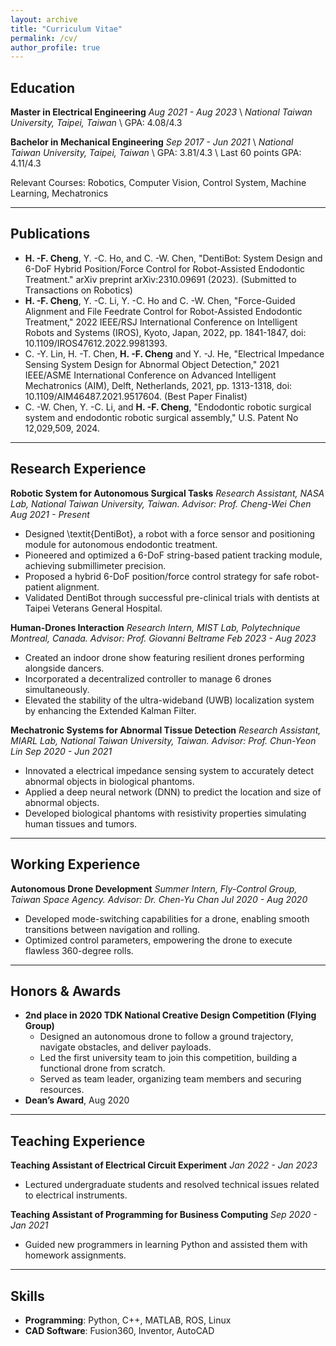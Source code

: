 ```yaml
---
layout: archive
title: "Curriculum Vitae"
permalink: /cv/
author_profile: true
---
```


## Education
**Master in Electrical Engineering** *Aug 2021 - Aug 2023* \\
*National Taiwan University, Taipei, Taiwan* \\
GPA: 4.08/4.3 

**Bachelor in Mechanical Engineering** *Sep 2017 - Jun 2021* \\
*National Taiwan University, Taipei, Taiwan* \\
GPA: 3.81/4.3 \\
Last 60 points GPA: 4.11/4.3 

Relevant Courses: Robotics, Computer Vision, Control System, Machine Learning, Mechatronics

---
## Publications
- **H. -F. Cheng**, Y. -C. Ho, and C. -W. Chen, "DentiBot: System Design and 6-DoF Hybrid Position/Force Control for Robot-Assisted Endodontic Treatment." arXiv preprint arXiv:2310.09691 (2023). (Submitted to Transactions  on Robotics) 
- **H. -F. Cheng**, Y. -C. Li, Y. -C. Ho and C. -W. Chen, "Force-Guided Alignment and File Feedrate Control for Robot-Assisted Endodontic Treatment," 2022 IEEE/RSJ International Conference on Intelligent Robots and Systems (IROS), Kyoto, Japan, 2022, pp. 1841-1847, doi: 10.1109/IROS47612.2022.9981393.
- C. -Y. Lin, H. -T. Chen, **H. -F. Cheng** and Y. -J. He, "Electrical Impedance Sensing System Design for Abnormal Object Detection," 2021 IEEE/ASME International Conference on Advanced Intelligent Mechatronics (AIM), Delft, Netherlands, 2021, pp. 1313-1318, doi: 10.1109/AIM46487.2021.9517604. (Best Paper Finalist)
- C. -W. Chen, Y. -C. Li, and **H. -F. Cheng**, "Endodontic robotic surgical system and endodontic robotic surgical assembly," U.S. Patent No 12,029,509, 2024.

---
## Research Experience
**Robotic System for Autonomous Surgical Tasks**
*Research Assistant, NASA Lab, National Taiwan University, Taiwan. Advisor: Prof. Cheng-Wei Chen*
*Aug 2021 - Present*
- Designed \textit{DentiBot}, a robot with a force sensor and positioning module for autonomous endodontic treatment.  
- Pioneered and optimized a 6-DoF string-based patient tracking module, achieving submillimeter precision.
- Proposed a hybrid 6-DoF position/force control strategy for safe robot-patient alignment.
- Validated DentiBot through successful pre-clinical trials with dentists at Taipei Veterans General Hospital.
  
**Human-Drones Interaction**
*Research Intern, MIST Lab, Polytechnique Montreal, Canada. Advisor: Prof. Giovanni Beltrame*
*Feb 2023 - Aug 2023*
- Created an indoor drone show featuring resilient drones performing alongside dancers.
- Incorporated a decentralized controller to manage 6 drones simultaneously.   
- Elevated the stability of the ultra-wideband (UWB) localization system by enhancing the Extended Kalman Filter.

**Mechatronic Systems for Abnormal Tissue Detection**
*Research Assistant, MIARL Lab, National Taiwan University, Taiwan. Advisor: Prof. Chun-Yeon Lin*
*Sep 2020 - Jun 2021*
- Innovated a electrical impedance sensing system to accurately detect abnormal objects in biological phantoms.
- Applied a deep neural network (DNN) to predict the location and size of abnormal objects.
- Developed biological phantoms with resistivity properties simulating human tissues and tumors.
  
---
## Working Experience
**Autonomous Drone Development**
*Summer Intern, Fly-Control Group, Taiwan Space Agency. Advisor: Dr. Chen-Yu Chan*
*Jul 2020 - Aug 2020*
- Developed mode-switching capabilities for a drone, enabling smooth transitions between navigation and rolling.
- Optimized control parameters, empowering the drone to execute flawless 360-degree rolls.

---
## Honors & Awards
- **2nd place in 2020 TDK National Creative Design Competition (Flying Group)**
  - Designed an autonomous drone to follow a ground trajectory, navigate obstacles, and deliver payloads.
  - Led the first university team to join this competition, building a functional drone from scratch.
  - Served as team leader, organizing team members and securing resources.
- **Dean’s Award**, Aug 2020
  
---
## Teaching Experience
**Teaching Assistant of Electrical Circuit Experiment**
*Jan 2022 - Jan 2023*
- Lectured undergraduate students and resolved technical issues related to electrical instruments.
  
**Teaching Assistant of Programming for Business Computing**
*Sep 2020 - Jan 2021*
- Guided new programmers in learning Python and assisted them with homework assignments.

---
## Skills
- **Programming**: Python, C++, MATLAB, ROS, Linux
- **CAD Software**: Fusion360, Inventor, AutoCAD



